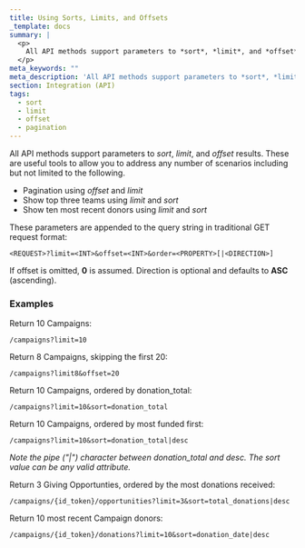 ```yaml
---
title: Using Sorts, Limits, and Offsets
_template: docs
summary: |
  <p>
  	All API methods support parameters to *sort*, *limit*, and *offset* results. These are useful tools to allow you to address any number of scenarios.
  </p>
meta_keywords: ""
meta_description: 'All API methods support parameters to *sort*, *limit*, and *offset* results. These are useful tools to allow you to address any number of scenarios.'
section: Integration (API)
tags:
  - sort
  - limit
  - offset
  - pagination
---
```


All API methods support parameters to *sort*, *limit*, and *offset* results. These are useful tools to allow you to address any number of scenarios including but not limited to the following.

* Pagination using *offset* and *limit*
* Show top three teams using *limit* and *sort*
* Show ten most recent donors using *limit* and *sort*

These parameters are appended to the query string in traditional GET request format:

	<REQUEST>?limit=<INT>&offset=<INT>&order=<PROPERTY>[|<DIRECTION>] 

If offset is omitted, **0** is assumed. Direction is optional and defaults to **ASC** (ascending).

### Examples ###

Return 10 Campaigns:
	
	/campaigns?limit=10 

Return 8 Campaigns, skipping the first 20:

	/campaigns?limit8&offset=20

Return 10 Campaigns, ordered by donation_total:

	/campaigns?limit=10&sort=donation_total 

Return 10 Campaigns, ordered by most funded first:

	/campaigns?limit=10&sort=donation_total|desc

*Note the pipe ("|") character between donation_total and desc. The sort value can be any valid attribute.*

Return 3 Giving Opportunties, ordered by the most donations received:

	/campaigns/{id_token}/opportunities?limit=3&sort=total_donations|desc
	
Return 10 most recent Campaign donors:

	/campaigns/{id_token}/donations?limit=10&sort=donation_date|desc